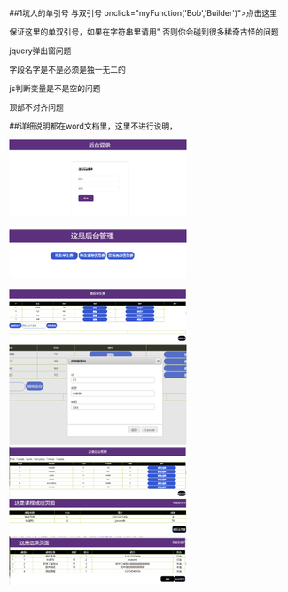 ##1坑人的单引号 与双引号
 onclick="myFunction('Bob','Builder')">点击这里</button>

保证这里的单双引号，如果在字符串里请用\" 否则你会碰到很多稀奇古怪的问题

jquery弹出窗问题

字段名字是不是必须是独一无二的

js判断变量是不是空的问题

顶部不对齐问题

##详细说明都在word文档里，这里不进行说明，

<img src="images/1.png" width="320px"/><br/>

<img src="images/2.png" width="320px"/><br/>

<img src="images/3.png" width="320px"/><br/>
<img src="images/4.png" width="320px"/><br/>
<img src="images/5.png" width="320px"/><br/>
<img src="images/6.png" width="320px"/><br/>
<img src="images/7.png" width="320px"/><br/>

